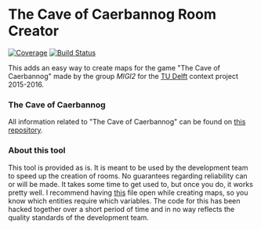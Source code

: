 # The Cave of Caerbannog Room Creator
[![Coverage](http://crielaard.co.uk/other_resources/badge.svg?bc=#FF00FF)](http://www.urbandictionary.com/define.php?term=seems%20legit)
[![Build Status](https://travis-ci.org/BCrlrd/MIGI2_RoomCreator.svg?branch=master)](https://travis-ci.org/BCrlrd/MIGI2_RoomCreator)

This adds an easy way to create maps for the game "The Cave of Caerbannog" made by the group *MIGI2* for the [TU Delft] context project 2015-2016.

### The Cave of Caerbannog
All information related to "The Cave of Caerbannog" can be found on [this repository].

### About this tool
This tool is provided as is. It is meant to be used by the development team to speed up the creation of rooms. No guarantees regarding reliability can or will be made. It takes some time to get used to, but once you do, it works pretty well.
I recommend having [this] file open while creating maps, so you know which entities require which variables. The code for this has been hacked together over a short period of time and in no way reflects the quality standards of the development team.

[TU Delft]: http://tudelft.nl/
[this repository]: https://github.com/Taeir/ContextProject-MIGI2
[this]: https://raw.githubusercontent.com/BCrlrd/MIGI2_RoomCreator/master/CaerbannogRoomFormat.crf
